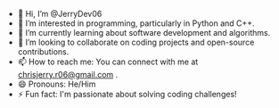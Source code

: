 - 👋 Hi, I’m @JerryDev06
- 👀 I’m interested in programming, particularly in Python and C++.
- 🌱 I’m currently learning about software development and algorithms.
- 💞️ I’m looking to collaborate on coding projects and open-source contributions.
- 📫 How to reach me: You can connect with me at chrisjerry.r06@gmail.com .
- 😄 Pronouns: He/Him
- ⚡ Fun fact: I'm passionate about solving coding challenges!

<!---
JerryDev06/JerryDev06 is a ✨ special ✨ repository because its `README.md` (this file) appears on your GitHub profile.
You can click the Preview link to take a look at your changes.
--->
